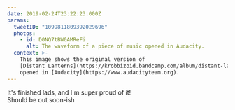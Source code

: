 ```yaml
---
date: 2019-02-24T23:22:23.000Z
params:
  tweetID: "1099811809392029696"
  photos:
    - id: D0NQ7tBW0AMReFi
      alt: The waveform of a piece of music opened in Audacity.
  context: >-
    This image shows the original version of
    [Distant Lanterns](https://krobbizoid.bandcamp.com/album/distant-lanterns-single)
    opened in [Audacity](https://www.audacityteam.org).
---
```


It's finished lads, and I'm super proud of it!\
Should be out soon-ish

